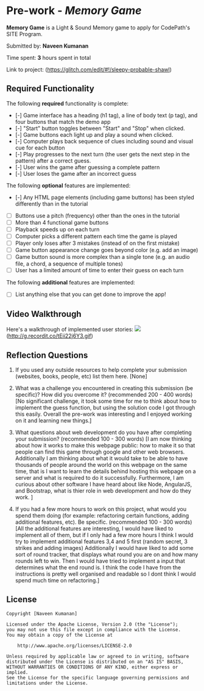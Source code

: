 # Pre-work - *Memory Game*

**Memory Game** is a Light & Sound Memory game to apply for CodePath's SITE Program. 

Submitted by: **Naveen Kumanan**

Time spent: **3** hours spent in total

Link to project: (https://glitch.com/edit/#!/sleepy-probable-shawl)

## Required Functionality

The following **required** functionality is complete:

* [-] Game interface has a heading (h1 tag), a line of body text (p tag), and four buttons that match the demo app
* [-] "Start" button toggles between "Start" and "Stop" when clicked. 
* [-] Game buttons each light up and play a sound when clicked. 
* [-] Computer plays back sequence of clues including sound and visual cue for each button
* [-] Play progresses to the next turn (the user gets the next step in the pattern) after a correct guess. 
* [-] User wins the game after guessing a complete pattern
* [-] User loses the game after an incorrect guess

The following **optional** features are implemented:

* [-] Any HTML page elements (including game buttons) has been styled differently than in the tutorial
* [ ] Buttons use a pitch (frequency) other than the ones in the tutorial
* [ ] More than 4 functional game buttons
* [ ] Playback speeds up on each turn
* [ ] Computer picks a different pattern each time the game is played
* [ ] Player only loses after 3 mistakes (instead of on the first mistake)
* [ ] Game button appearance change goes beyond color (e.g. add an image)
* [ ] Game button sound is more complex than a single tone (e.g. an audio file, a chord, a sequence of multiple tones)
* [ ] User has a limited amount of time to enter their guess on each turn

The following **additional** features are implemented:

- [ ] List anything else that you can get done to improve the app!

## Video Walkthrough

Here's a walkthrough of implemented user stories:
![](http://g.recordit.co/pVYn1smCo4.gif)(http://g.recordit.co/tEii22j6Y3.gif)


## Reflection Questions
1. If you used any outside resources to help complete your submission (websites, books, people, etc) list them here. 
[None]

2. What was a challenge you encountered in creating this submission (be specific)? How did you overcome it? (recommended 200 - 400 words) 
[No significant challenge, it took some time for me to think about how to implement the guess function, but using the solution code I got
through this easily. Overall the pre-work was interesting and I enjoyed working on it and learning new things.]

3. What questions about web development do you have after completing your submission? (recommended 100 - 300 words) 
[I am now thinking about how it works to make this webpage public: how to make it so that people can find this game through google and other web browsers.
Additionally I am thinking about what it would take to be able to have thousands of people around the world on this webpage on the same time, that is I want
to learn the details behind hosting this webpage on a server and what is required to do it successfully. Furthermore, I am curious about other software I have
heard about like Node, AngularJS, and Bootstrap, what is thier role in web development and how do they work.
]

4. If you had a few more hours to work on this project, what would you spend them doing (for example: refactoring certain functions, adding additional features, etc). Be specific. (recommended 100 - 300 words) 
[All the additional features are interesting, I would have liked to implement all of them, but if I only had a few more hours I think I would try to implement additional features 3,4 and 5 first (random secret, 3 strikes and adding images) 
Additionally I would have liked to add some sort of round tracker, that displays what round you are on and how many rounds left to win. Then I would have tried to implement a input that determines what the end round is. 
I think the code I have from the instructions is pretty well organised and readable so I dont think I would spend much time on refactoring.]



## License

    Copyright [Naveen Kumanan]

    Licensed under the Apache License, Version 2.0 (the "License");
    you may not use this file except in compliance with the License.
    You may obtain a copy of the License at

        http://www.apache.org/licenses/LICENSE-2.0

    Unless required by applicable law or agreed to in writing, software
    distributed under the License is distributed on an "AS IS" BASIS,
    WITHOUT WARRANTIES OR CONDITIONS OF ANY KIND, either express or implied.
    See the License for the specific language governing permissions and
    limitations under the License.
